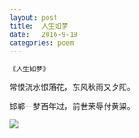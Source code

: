 ```yaml
---
layout: post
title:  人生如梦
date:   2016-9-19
categories: poem
---
```

`《人生如梦》`

常恨流水恨落花，东风秋雨又夕阳。

邯郸一梦百年过，前世荣辱付黄粱。

<!--more-->

![]({{site.url}}/Images/26.png)

<script>
  (function(i,s,o,g,r,a,m){i['GoogleAnalyticsObject']=r;i[r]=i[r]||function(){
  (i[r].q=i[r].q||[]).push(arguments)},i[r].l=1*new Date();a=s.createElement(o),
  m=s.getElementsByTagName(o)[0];a.async=1;a.src=g;m.parentNode.insertBefore(a,m)
  })(window,document,'script','https://www.google-analytics.com/analytics.js','ga');

  ga('create', 'UA-85986843-1', 'auto');
  ga('send', 'pageview');

</script>